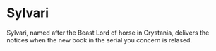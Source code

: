 Sylvari
=======
 Sylvari, named after the Beast Lord of horse in Crystania, delivers the notices when the new book in the serial you concern is relased.